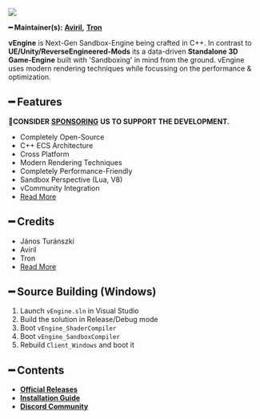 ![](https://cdn.discordapp.com/attachments/867657575725269003/907028708823539712/vStudio.png)

**━ Maintainer(s):** [**Aviril**](https://github.com/Aviril)**,** [**Tron**](https://github.com/OvileAmriam)

**vEngine** is Next-Gen Sandbox-Engine being crafted in C++. In contrast to **UE/Unity/ReverseEngineered-Mods** its a data-driven **Standalone 3D Game-Engine** built with 'Sandboxing' in mind from the ground. vEngine uses modern rendering techniques while focussing on the performance & optimization.

## ━ Features

💎**CONSIDER** [**SPONSORING**](https://ko-fi.com/ovileamriam) **US TO SUPPORT THE DEVELOPMENT.**

* Completely Open-Source
* C++ ECS Architecture
* Cross Platform
* Modern Rendering Techniques
* Completely Performance-Friendly
* Sandbox Perspective (Lua, V8)
* vCommunity Integration
* [Read More](Features.md)

## ━ Credits

* János Turánszki
* Aviril
* Tron
* [Read More](broken-reference)

## ━ Source Building (Windows)

1. Launch `vEngine.sln` in Visual Studio
2. Build the solution in Release/Debug mode
3. Boot `vEngine_ShaderCompiler`
4. Boot `vEngine_SandboxCompiler`
5. Rebuild `Client_Windows` and boot it

## ━ Contents

* [**Official Releases**](./)
* [**Installation Guide**](./)
* [**Discord Community**](http://discord.gg/ryc47wDEKb)
